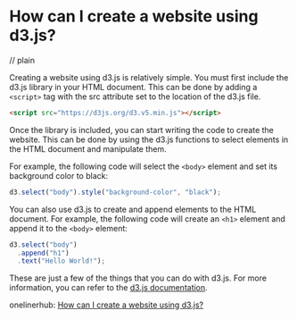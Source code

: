 # How can I create a website using d3.js?
// plain

Creating a website using d3.js is relatively simple. You must first include the d3.js library in your HTML document. This can be done by adding a `<script>` tag with the src attribute set to the location of the d3.js file.

```html
<script src="https://d3js.org/d3.v5.min.js"></script>
```

Once the library is included, you can start writing the code to create the website. This can be done by using the d3.js functions to select elements in the HTML document and manipulate them.

For example, the following code will select the `<body>` element and set its background color to black:

```javascript
d3.select("body").style("background-color", "black");
```

You can also use d3.js to create and append elements to the HTML document. For example, the following code will create an `<h1>` element and append it to the `<body>` element:

```javascript
d3.select("body")
  .append("h1")
  .text("Hello World!");
```

These are just a few of the things that you can do with d3.js. For more information, you can refer to the [d3.js documentation](https://github.com/d3/d3/wiki).

onelinerhub: [How can I create a website using d3.js?](https://onelinerhub.com/javascript-d3/how-can-i-create-a-website-using-d--js)